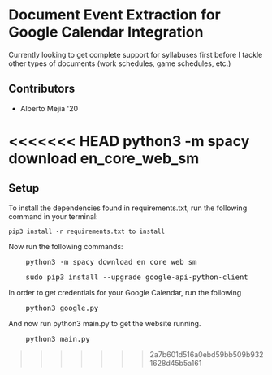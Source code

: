 # Document Event Extraction for Google Calendar Integration

Currently looking to get complete support for syllabuses first before I tackle other types of documents (work schedules, game schedules, etc.)

## Contributors
* Alberto Mejia '20

<<<<<<< HEAD
python3 -m spacy download en_core_web_sm
=======
## Setup

To install the dependencies found in requirements.txt, run the following command in your terminal:

`pip3 install -r requirements.txt to install`

Now run the following commands:
<pre>
	python3 -m spacy download en_core_web_sm
</pre>

<pre>
	sudo pip3 install --upgrade google-api-python-client
</pre>

In order to get credentials for your Google Calendar, run the following
<pre>
	python3 google.py
</pre>

And now run python3 main.py to get the website running.
<pre>
	python3 main.py
</pre>
>>>>>>> 2a7b601d516a0ebd59bb509b9321628d45b5a161
